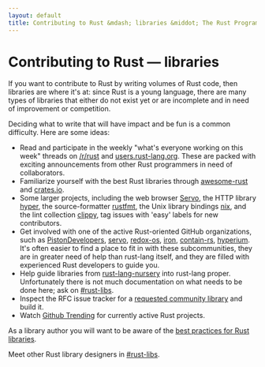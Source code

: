 ```yaml
---
layout: default
title: Contributing to Rust &mdash; libraries &middot; The Rust Programming Language
---
```


# Contributing to Rust &mdash; libraries

If you want to contribute to Rust by writing volumes of Rust code,
then libraries are where it's at: since Rust is a young language,
there are many types of libraries that either do not exist yet
or are incomplete and in need of improvement or competition.

Deciding what to write that will have impact and be fun is a common
difficulty. Here are some ideas:

* Read and participate in the weekly "what's everyone working on
  this week" threads on [/r/rust] and [users.rust-lang.org]. These are
  packed with exciting announcements from other Rust programmers in
  need of collaborators.
* Familiarize yourself with the best Rust libraries through
  [awesome-rust] and [crates.io].
* Some larger projects, including the web browser [Servo], the HTTP
  library [hyper], the source-formatter [rustfmt], the Unix library bindings
  [nix], and the lint collection [clippy], tag issues with 'easy' labels for new
  contributors.
* Get involved with one of the active Rust-oriented GitHub
  organizations, such as [PistonDevelopers], [servo], [redox-os],
  [iron], [contain-rs], [hyperium]. It's often easier to find a place
  to fit in with these subcommunities, they are in greater need of
  help than rust-lang itself, and they are filled with experienced
  Rust developers to guide you.
* Help guide libraries from [rust-lang-nursery] into rust-lang proper.
  Unfortunately there is not much documentation on what needs to be
  done here; ask on [#rust-libs].
* Inspect the RFC issue tracker for a [requested community
  library][requested] and build it.
* Watch [Github Trending][trending] for currently active Rust projects.

As a library author you will want to be aware of the [best practices
for Rust libraries][lib-prac].

Meet other Rust library designers in [#rust-libs].

<!--
TODO: Not sure #rust-libs is the place to direct people
-->

[#rust-libs]: https://client00.chat.mibbit.com/?server=irc.mozilla.org&channel=%23rust-libs
[/r/rust]: https://reddit.com/r/rust
[PistonDevelopers]: https://github.com/PistonDevelopers
[Servo]: https://github.com/servo/servo
[Servo]: https://github.com/servo/servo
[awesome-rust]: https://github.com/kud1ing/awesome-rust
[clippy]: https://github.com/Manishearth/rust-clippy
[contain-rs]: https://github.com/contain-rs
[hyper]: https://github.com/hyperium/hyper
[hyperium]: https://github.com/hyperium
[iron]: https://github.com/iron
[lib-prac]: https://pascalhertleif.de/artikel/good-practices-for-writing-rust-libraries/
[libs.rs]: http://libs.rs
[nix]: https://github.com/nix-rust/nix/
[redox-os]: https://github.com/redox-os
[requested]: https://github.com/rust-lang/rfcs/labels/A-community-library
[rust-lang-nursery]: https://github.com/rust-lang-nursery
[rustfmt]: https://github.com/rust-lang-nursery/rustfmt
[trending]: https://github.com/trending?l=rust
[users.rust-lang.org]: https://users.rust-lang.org
[crates.io]: https://crates.io
